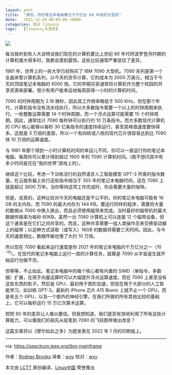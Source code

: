 ```yaml
---
layout: post
title:	"真的，你的笔记本电脑赛过千万亿台 60 年前的大型机"
date:	2021-12-29 00:05:00 +0800 
categories:	观点 linuxcn 
tags:	[linuxcn,大型机]
---
```



![](/Asserts/Images//attachment/album/202112/28/233034wltru5h9rwpw9yll.jpg)


每当我听到有人大谈特谈我们现在的计算机要比上世纪 60 年代阿波罗登月时期的计算机强大得多时，我都会感到震惊。这些比较通常严重低估了差异。


1961 年，世界上的一些大学已经购买了 IBM 7090 大型机。7090 系列是第一个全晶体管计算机系列，以今天的货币计算，它的成本为 2000 万美元，相当于今天的顶级笔记本电脑的 6000 倍。它的早期买家通常将计算机作为整个校园的共享资源来部署。很少有用户能幸运地每周获得一小时的计算机时间。


7090 的时钟周期为 2.18 微秒，因此其工作频率略低于 500 KHz。但在那个年代，计算机指令没有流水线执行，所以大多数指令需要一个以上的时钟周期来执行。一些整数运算需要 14 个时钟周期，而一个浮点运算可能需要 15 个时钟周期。因此，通常估计 7090 每秒钟可以执行约 10 万条指令。而大多数现代计算机的 CPU 核心能够以每秒 30 亿条指令的速度持续运行，甚至其峰值速度要快得多。这就是 3 万倍的差距，所以一个有四核或八核的现代芯片很容易达到比 7090 快 10 万倍的运算速度。


与 1961 年那个得到一小时计算机时间的幸运儿不同，你可以一直运行你的笔记本电脑，每周你可以累计得到超过 1900 年的 7090 计算机时间。(我不想问其中有多少时间是花在“我的世界”游戏上的）。


继续这个比较，考虑一下训练流行的自然语言人工智能模型 GPT-3 所需的指令数量。在云服务器上执行这些指令相当于 355 年的笔记本电脑时间，这在 7090 上就是超过 3600 万年。当你等待这项工作完成时，你会需要大量的咖啡。


但是，说真的，这种比较对今天的电脑还是不公平的。你的笔记本电脑可能有 16 GB 的主内存。而 7090 的最大内存为 144 KB。要运行同样的程序，需要将大量的数据从 7090 中换入换出，而且必须使用磁带来完成。当时最好的磁带机的最大数据传输率为每秒 60KB。虽然一台 7090 计算机上可以连接 12 个磁带设备，但这个速率是在它们之间共享的。而且，这种共享需要一组人类操作员来交换驱动器上的磁带；以这种方式读取（或写入）16GB 的数据将需要三天时间。因此，与今天的速度相比，数据传输也慢了大约 10 万倍。


所以现在 7090 看起来运行速度是你 2021 年的笔记本电脑的千万亿分之一（10<sup> -15</sup>）。在现代的笔记本电脑上运行一周的计算任务，就算是 7090 从宇宙诞生就开始运行也做不完。


但等等，不止如此。笔记本电脑中的每个核心都有内置的 SIMD（单指令、多数据）扩展，在用于向量运算时可以大幅提升浮点运算速度。而在 7090 上甚至没有这些东西的影子。然后是 GPU，最初用于图形加速，但现在用于大部分的人工智能学习，如训练 GPT-3。最新的 iPhone 芯片 A15 Bionic 上就不止一个 GPU，而是有五个 GPU，以及一个额外的神经引擎，在我们所做的所有其他比较的基础上，它可以每秒运行 15 万亿次算术运算。


短短 60 年的差异让人难以置信。但我想知道，我们是否有效地利用了所有这些计算能力，可以像我们的祖先从纸笔到 7090 的飞跃那样做出改变？


这篇文章将以《摩尔如此之多》为题发表在 2022 年 1 月的印刷版上。




---


via: <https://spectrum.ieee.org/ibm-mainframe> 


作者：[Rodney Brooks](https://spectrum.ieee.org/u/rodney-brooks) 译者：[wxy](https://github.com/wxy) 校对：[wxy](https://github.com/wxy)


本文由 [LCTT](https://github.com/LCTT/TranslateProject) 原创编译，[Linux中国](/article-14123-1.html) 荣誉推出
